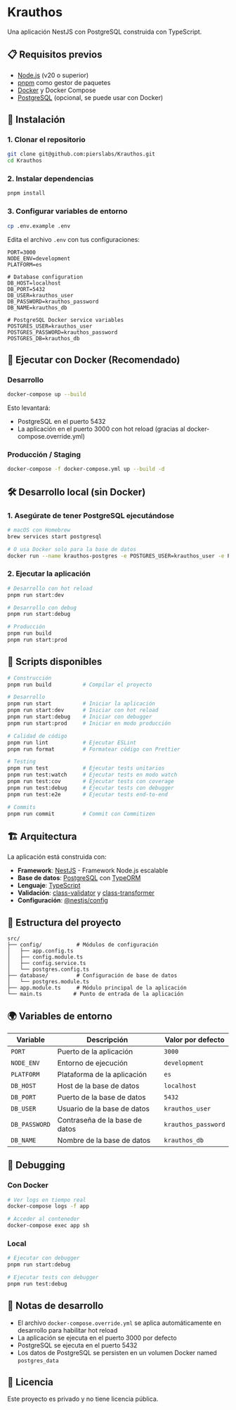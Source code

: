 # Krauthos

Una aplicación NestJS con PostgreSQL construida con TypeScript.

## 📋 Requisitos previos

- [Node.js](https://nodejs.org/) (v20 o superior)
- [pnpm](https://pnpm.io/) como gestor de paquetes
- [Docker](https://www.docker.com/) y Docker Compose
- [PostgreSQL](https://www.postgresql.org/) (opcional, se puede usar con Docker)

## 🚀 Instalación

### 1. Clonar el repositorio

```bash
git clone git@github.com:pierslabs/Krauthos.git
cd Krauthos
```

### 2. Instalar dependencias

```bash
pnpm install
```

### 3. Configurar variables de entorno

```bash
cp .env.example .env
```

Edita el archivo `.env` con tus configuraciones:

```env
PORT=3000
NODE_ENV=development
PLATFORM=es

# Database configuration
DB_HOST=localhost
DB_PORT=5432
DB_USER=krauthos_user
DB_PASSWORD=krauthos_password
DB_NAME=krauthos_db

# PostgreSQL Docker service variables
POSTGRES_USER=krauthos_user
POSTGRES_PASSWORD=krauthos_password
POSTGRES_DB=krauthos_db
```

## 🐳 Ejecutar con Docker (Recomendado)

### Desarrollo

```bash
docker-compose up --build
```

Esto levantará:

- PostgreSQL en el puerto 5432
- La aplicación en el puerto 3000 con hot reload (gracias al docker-compose.override.yml)

### Producción / Staging

```bash
docker-compose -f docker-compose.yml up --build -d
```

## 🛠️ Desarrollo local (sin Docker)

### 1. Asegúrate de tener PostgreSQL ejecutándose

```bash
# macOS con Homebrew
brew services start postgresql

# O usa Docker solo para la base de datos
docker run --name krauthos-postgres -e POSTGRES_USER=krauthos_user -e POSTGRES_PASSWORD=krauthos_password -e POSTGRES_DB=krauthos_db -p 5432:5432 -d postgres:15-alpine
```

### 2. Ejecutar la aplicación

```bash
# Desarrollo con hot reload
pnpm run start:dev

# Desarrollo con debug
pnpm run start:debug

# Producción
pnpm run build
pnpm run start:prod
```

## 📜 Scripts disponibles

```bash
# Construcción
pnpm run build          # Compilar el proyecto

# Desarrollo
pnpm run start          # Iniciar la aplicación
pnpm run start:dev      # Iniciar con hot reload
pnpm run start:debug    # Iniciar con debugger
pnpm run start:prod     # Iniciar en modo producción

# Calidad de código
pnpm run lint           # Ejecutar ESLint
pnpm run format         # Formatear código con Prettier

# Testing
pnpm run test           # Ejecutar tests unitarios
pnpm run test:watch     # Ejecutar tests en modo watch
pnpm run test:cov       # Ejecutar tests con coverage
pnpm run test:debug     # Ejecutar tests con debugger
pnpm run test:e2e       # Ejecutar tests end-to-end

# Commits
pnpm run commit         # Commit con Commitizen
```

## 🏗️ Arquitectura

La aplicación está construida con:

- **Framework**: [NestJS](https://nestjs.com/) - Framework Node.js escalable
- **Base de datos**: [PostgreSQL](https://www.postgresql.org/) con [TypeORM](https://typeorm.io/)
- **Lenguaje**: [TypeScript](https://www.typescriptlang.org/)
- **Validación**: [class-validator](https://github.com/typestack/class-validator)
  y [class-transformer](https://github.com/typestack/class-transformer)
- **Configuración**: [@nestjs/config](https://docs.nestjs.com/techniques/configuration)

## 📁 Estructura del proyecto

```
src/
├── config/           # Módulos de configuración
│   ├── app.config.ts
│   ├── config.module.ts
│   ├── config.service.ts
│   └── postgres.config.ts
├── database/         # Configuración de base de datos
│   └── postgres.module.ts
├── app.module.ts     # Módulo principal de la aplicación
└── main.ts          # Punto de entrada de la aplicación
```

## 🌍 Variables de entorno

| Variable      | Descripción                    | Valor por defecto   |
|---------------|--------------------------------|---------------------|
| `PORT`        | Puerto de la aplicación        | `3000`              |
| `NODE_ENV`    | Entorno de ejecución           | `development`       |
| `PLATFORM`    | Plataforma de la aplicación    | `es`                |
| `DB_HOST`     | Host de la base de datos       | `localhost`         |
| `DB_PORT`     | Puerto de la base de datos     | `5432`              |
| `DB_USER`     | Usuario de la base de datos    | `krauthos_user`     |
| `DB_PASSWORD` | Contraseña de la base de datos | `krauthos_password` |
| `DB_NAME`     | Nombre de la base de datos     | `krauthos_db`       |

## 🐛 Debugging

### Con Docker

```bash
# Ver logs en tiempo real
docker-compose logs -f app

# Acceder al contenedor
docker-compose exec app sh
```

### Local

```bash
# Ejecutar con debugger
pnpm run start:debug

# Ejecutar tests con debugger
pnpm run test:debug
```

## 📝 Notas de desarrollo

- El archivo `docker-compose.override.yml` se aplica automáticamente en desarrollo para habilitar hot reload
- La aplicación se ejecuta en el puerto 3000 por defecto
- PostgreSQL se ejecuta en el puerto 5432
- Los datos de PostgreSQL se persisten en un volumen Docker named `postgres_data`

## 📄 Licencia

Este proyecto es privado y no tiene licencia pública.

